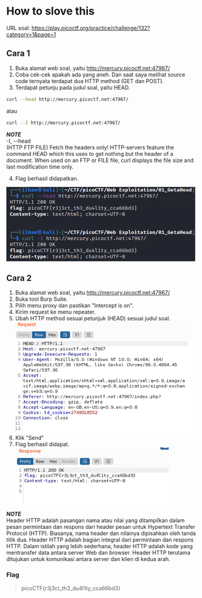 # How to slove this

URL soal: https://play.picoctf.org/practice/challenge/132?category=1&page=1

## Cara 1
1. Buka alamat web soal, yaitu http://mercury.picoctf.net:47967/
2. Coba cek-cek apakah ada yang aneh. Dan saat saya melihat source code ternyata terdapat dua HTTP method (GET dan POST).
3. Terdapat petunju pada judul soal, yaitu HEAD.
```bash
curl --head http://mercury.picoctf.net:47967/
```
atau
```bash
curl --I http://mercury.picoctf.net:47967/
```
<aside>
<i><b>NOTE</b></i><br>
-I, --head</br>
(HTTP FTP FILE) Fetch the headers only! HTTP-servers feature the command HEAD which this uses to get nothing but the header of  a document.  When  used  on an FTP or FILE file, curl displays the file size and last modification time only.
</aside>

4. Flag berhasil didapatkan.<br>

![HasilCara1_2](image/cara1_01.png)

## Cara 2
1. Buka alamat web soal, yaitu http://mercury.picoctf.net:47967/
2. Buka tool Burp Suite.
3. Pilih menu proxy dan pastikan "Intercept is on".
4. Kirim request ke menu repeater.
5. Ubah HTTP method sesuai petunjuk (HEAD) sesuai judul soal.</br>
![cara2_01](image/cara2_01.png)
6. Klik "Send"
7. Flag berhasil didapat. </br>
![cara2_02](image/cara2_02.png)
<aside>
<i><b>NOTE</b></i><br>
Header HTTP adalah pasangan nama atau nilai yang ditampilkan dalam pesan permintaan dan respons dari header pesan untuk Hypertext Transfer Protocol (HTTP). Biasanya, nama header dan nilainya dipisahkan oleh tanda titik dua. Header HTTP adalah bagian integral dari permintaan dan respons HTTP. Dalam istilah yang lebih sederhana, header HTTP adalah kode yang mentransfer data antara server Web dan browser. Header HTTP terutama ditujukan untuk komunikasi antara server dan klien di kedua arah.
</aside>

### Flag
>picoCTF{r3j3ct_th3_du4l1ty_cca66bd3}